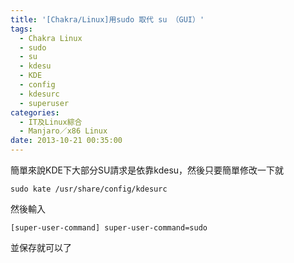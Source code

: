 ```yaml
---
title: '[Chakra/Linux]用sudo 取代 su （GUI）'
tags:
  - Chakra Linux
  - sudo
  - su
  - kdesu
  - KDE
  - config
  - kdesurc
  - superuser
categories:
  - IT及Linux綜合
  - Manjaro／x86 Linux
date: 2013-10-21 00:35:00
---
```


簡單來說KDE下大部分SU請求是依靠kdesu，然後只要簡單修改一下就

`sudo kate /usr/share/config/kdesurc`

然後輸入

`[super-user-command]
super-user-command=sudo `

並保存就可以了
